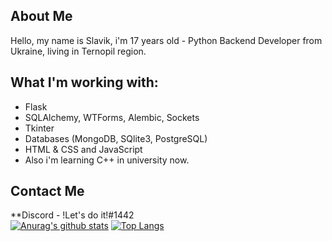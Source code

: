 ## About Me
Hello, my name is Slavik, i'm 17 years old - Python Backend Developer from Ukraine, living in Ternopil region.

## What I'm working with:
* Flask
* SQLAlchemy, WTForms, Alembic, Sockets
* Tkinter
* Databases (MongoDB, SQlite3, PostgreSQL)
* HTML & CSS and JavaScript
* Also i'm learning C++ in university now.


## Contact Me
**Discord  - !Let's do it!#1442 <br>
[![Anurag's github stats](https://github-readme-stats.vercel.app/api?username=SlavaGolovatskyu)](https://github.com/anuraghazra/github-readme-stats)
[![Top Langs](https://github-readme-stats.vercel.app/api/top-langs/?username=SlavaGolovatskyu&layout=compact)](https://github.com/anuraghazra/github-readme-stats)

